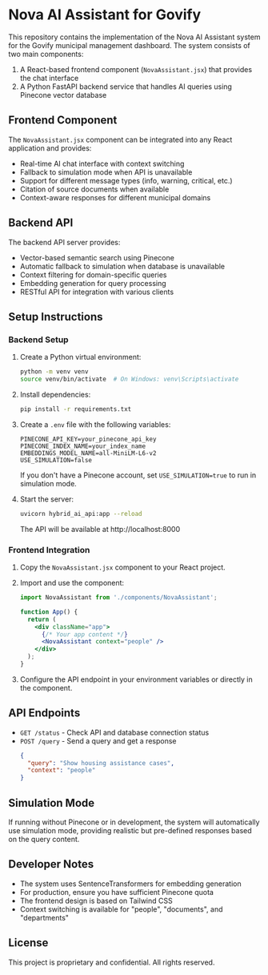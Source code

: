 # Nova AI Assistant for Govify

This repository contains the implementation of the Nova AI Assistant system for the Govify municipal management dashboard. The system consists of two main components:

1. A React-based frontend component (`NovaAssistant.jsx`) that provides the chat interface
2. A Python FastAPI backend service that handles AI queries using Pinecone vector database

## Frontend Component

The `NovaAssistant.jsx` component can be integrated into any React application and provides:

- Real-time AI chat interface with context switching
- Fallback to simulation mode when API is unavailable
- Support for different message types (info, warning, critical, etc.)
- Citation of source documents when available
- Context-aware responses for different municipal domains

## Backend API

The backend API server provides:

- Vector-based semantic search using Pinecone
- Automatic fallback to simulation when database is unavailable
- Context filtering for domain-specific queries
- Embedding generation for query processing
- RESTful API for integration with various clients

## Setup Instructions

### Backend Setup

1. Create a Python virtual environment:
   ```bash
   python -m venv venv
   source venv/bin/activate  # On Windows: venv\Scripts\activate
   ```

2. Install dependencies:
   ```bash
   pip install -r requirements.txt
   ```

3. Create a `.env` file with the following variables:
   ```
   PINECONE_API_KEY=your_pinecone_api_key
   PINECONE_INDEX_NAME=your_index_name
   EMBEDDINGS_MODEL_NAME=all-MiniLM-L6-v2
   USE_SIMULATION=false
   ```

   If you don't have a Pinecone account, set `USE_SIMULATION=true` to run in simulation mode.

4. Start the server:
   ```bash
   uvicorn hybrid_ai_api:app --reload
   ```

   The API will be available at http://localhost:8000

### Frontend Integration

1. Copy the `NovaAssistant.jsx` component to your React project.

2. Import and use the component:
   ```jsx
   import NovaAssistant from './components/NovaAssistant';
   
   function App() {
     return (
       <div className="app">
         {/* Your app content */}
         <NovaAssistant context="people" />
       </div>
     );
   }
   ```

3. Configure the API endpoint in your environment variables or directly in the component.

## API Endpoints

- `GET /status` - Check API and database connection status
- `POST /query` - Send a query and get a response
  ```json
  {
    "query": "Show housing assistance cases",
    "context": "people"
  }
  ```

## Simulation Mode

If running without Pinecone or in development, the system will automatically use simulation mode, providing realistic but pre-defined responses based on the query content.

## Developer Notes

- The system uses SentenceTransformers for embedding generation
- For production, ensure you have sufficient Pinecone quota
- The frontend design is based on Tailwind CSS
- Context switching is available for "people", "documents", and "departments"

## License

This project is proprietary and confidential. All rights reserved.